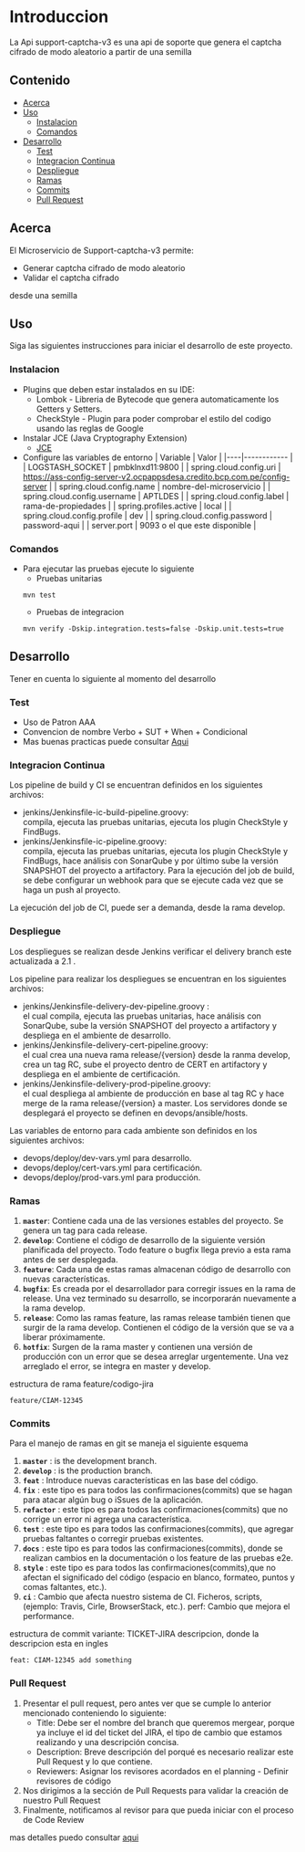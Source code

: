 # Introduccion

La Api support-captcha-v3 es una api de soporte que genera el captcha cifrado de modo aleatorio a partir de una semilla

## Contenido

- [Acerca](#acerca)
- [Uso](#uso)
  - [Instalacion](#instalacion)
  - [Comandos](#comandos)
- [Desarrollo](#desarrollo)
  - [Test](#test)  
  - [Integracion Continua](#integracion-continua)
  - [Despliegue](#despliegue)  
  - [Ramas](#ramas)
  - [Commits](#commits)  
  - [Pull Request](#pull-request)

## Acerca <a name="acerca"></a>

El Microservicio de Support-captcha-v3 permite:
* Generar captcha cifrado de modo aleatorio
* Validar el captcha cifrado

desde una semilla

## Uso <a name="uso"></a>
Siga las siguientes instrucciones para iniciar el desarrollo de este proyecto.

### Instalacion <a name="instalacion"></a>
- Plugins que deben estar instalados en su IDE:
    * Lombok - Libreria de Bytecode que genera automaticamente los Getters y Setters.
    * CheckStyle - Plugin para poder comprobar el estilo del codigo usando las reglas de Google
- Instalar JCE (Java Cryptography Extension)
    * [JCE](https://www.oracle.com/java/technologies/javase-jce8-downloads.html)
- Configure las variables de entorno
    | Variable | Valor |
    |----|------------ |
    | LOGSTASH_SOCKET | pmbklnxd11:9800 |
    | spring.cloud.config.uri | https://ass-config-server-v2.ocpappsdesa.credito.bcp.com.pe/config-server |
    | spring.cloud.config.name | nombre-del-microservicio |
    | spring.cloud.config.username | APTLDES |
    | spring.cloud.config.label | rama-de-propiedades |
    | spring.profiles.active | local |
    | spring.cloud.config.profile | dev |
    | spring.cloud.config.password | password-aqui |
    | server.port | 9093 o el que este disponible |


### Comandos <a name="comandos"></a>
- Para ejecutar las pruebas ejecute lo siguiente
    * Pruebas unitarias
    ```shell
    mvn test
    ```
    * Pruebas de integracion
    ```shell
    mvn verify -Dskip.integration.tests=false -Dskip.unit.tests=true
    ```

## Desarrollo <a name="desarrollo"></a>
Tener en cuenta lo siguiente al momento del desarrollo

### Test <a name="test"></a>

* Uso de Patron AAA
* Convencion de nombre Verbo + SUT + When + Condicional
* Mas buenas practicas puede consultar [Aqui](https://confluence.lima.bcp.com.pe/display/CTTIIDPSPUB/Unit+Testing) 


### Integracion Continua <a name="integracion-continua"></a>

Los pipeline de build y CI se encuentran definidos en los siguientes archivos:

* jenkins/Jenkinsfile-ic-build-pipeline.groovy:<br>
     compila, ejecuta las pruebas unitarias, ejecuta los plugin CheckStyle y FindBugs.
* jenkins/Jenkinsfile-ic-pipeline.groovy:<br> compila, ejecuta las pruebas unitarias, ejecuta los plugin CheckStyle y FindBugs, hace análisis con SonarQube y por último sube la versión SNAPSHOT del proyecto a artifactory.
Para la ejecución del job de build, se debe configurar un webhook para que se ejecute cada vez que se haga un push al proyecto.

La ejecución del job de CI, puede ser a demanda, desde la rama develop.

### Despliegue <a name="despliegue"></a>

Los despliegues se realizan desde Jenkins verificar el delivery branch este actualizada a 2.1 .

Los pipeline para realizar los despliegues se encuentran en los siguientes archivos:

* jenkins/Jenkinsfile-delivery-dev-pipeline.groovy :<br>
 el cual compila, ejecuta las pruebas unitarias, hace análisis con SonarQube, sube la versión SNAPSHOT del proyecto a artifactory y despliega en el ambiente de desarrollo.
* jenkins/Jenkinsfile-delivery-cert-pipeline.groovy: <br> 
el cual crea una nueva rama release/{version} desde la ranma develop, crea un tag RC, sube el proyecto dentro de CERT en artifactory y despliega en el ambiente de certificación.
* jenkins/Jenkinsfile-delivery-prod-pipeline.groovy: <br>
el cual despliega al ambiente de producción en base al tag RC y hace merge de la rama release/{version} a master.
Los servidores donde se desplegará el proyecto se definen en devops/ansible/hosts.

Las variables de entorno para cada ambiente son definidos en los siguientes archivos:

* devops/deploy/dev-vars.yml para desarrollo.
* devops/deploy/cert-vars.yml para certificación.
* devops/deploy/prod-vars.yml para producción.

### Ramas <a name="ramas"></a>

1. **`master`**: Contiene cada una de las versiones estables del proyecto. Se genera un tag para cada release.
2. **`develop`**: Contiene el código de desarrollo de la siguiente versión planificada del proyecto. Todo feature o bugfix llega previo a esta rama antes de ser desplegada.
3. **`feature`**: Cada una de estas ramas almacenan código de desarrollo con nuevas características.
4. **`bugfix`**: Es creada por el desarrollador para corregir issues en la rama de release. Una vez terminado su desarrollo, se incorporarán nuevamente a la rama develop.
5. **`release`**: Como las ramas feature, las ramas release también tienen que surgir de la rama develop. Contienen el código de la versión que se va a liberar próximamente.
6. **`hotfix`**: Surgen de la rama master y contienen una versión de producción con un error que se desea arreglar urgentemente. Una vez arreglado el error, se integra en master y develop.

estructura de rama feature/codigo-jira
```
feature/CIAM-12345
```

### Commits <a name="commits"></a>
Para el manejo de ramas en git se maneja el siguiente esquema

1. **`master`** : is the development branch.
2. **`develop`** : is the production branch.
3. **`feat`** : Introduce nuevas características en las base del código.
4. **`fix`** : este tipo es para todos las confirmaciones(commits) que se hagan para atacar algún bug o iSsues de la aplicación.
5. **`refactor`** : este tipo es para todos las confirmaciones(commits) que no corrige un error ni agrega una característica.
6. **`test`** : este tipo es para todos las confirmaciones(commits), que agregar pruebas faltantes o corregir pruebas existentes.
7. **`docs`** : este tipo es para todos las confirmaciones(commits), donde se realizan cambios en la documentación o los feature de las pruebas e2e.
8. **`style`** : este tipo es para todos las confirmaciones(commits),que no afectan el significado del código (espacio en blanco, formateo, puntos y comas faltantes, etc.).
9. **`ci`** : Cambio que afecta nuestro sistema de CI. Ficheros, scripts, (ejemplo: Travis, Cirle, BrowserStack, etc.).
perf: Cambio que mejora el performance.

estructura de commit variante: TICKET-JIRA descripcion, donde la descripcion esta en ingles

```
feat: CIAM-12345 add something
```
### Pull Request <a name="pull-request"></a>

1. Presentar el pull request, pero antes ver que se cumple lo anterior mencionado conteniendo lo siguiente:
    * Title: Debe ser el nombre del branch que queremos mergear, porque ya incluye el id del ticket del JIRA, el tipo de cambio que estamos realizando y una descripción concisa.
    * Description: Breve descripción del porqué es necesario realizar este Pull Request y lo que contiene.
    * Reviewers: Asignar los revisores acordados en el planning - Definir revisores de código
2. Nos dirigimos a la sección de Pull Requests para validar la creación de nuestro Pull Request
3. Finalmente, notificamos al revisor para que pueda iniciar con el proceso de Code Review

mas detalles puedo consultar [aqui](https://confluence.lima.bcp.com.pe/pages/viewpage.action?pageId=606737616)

